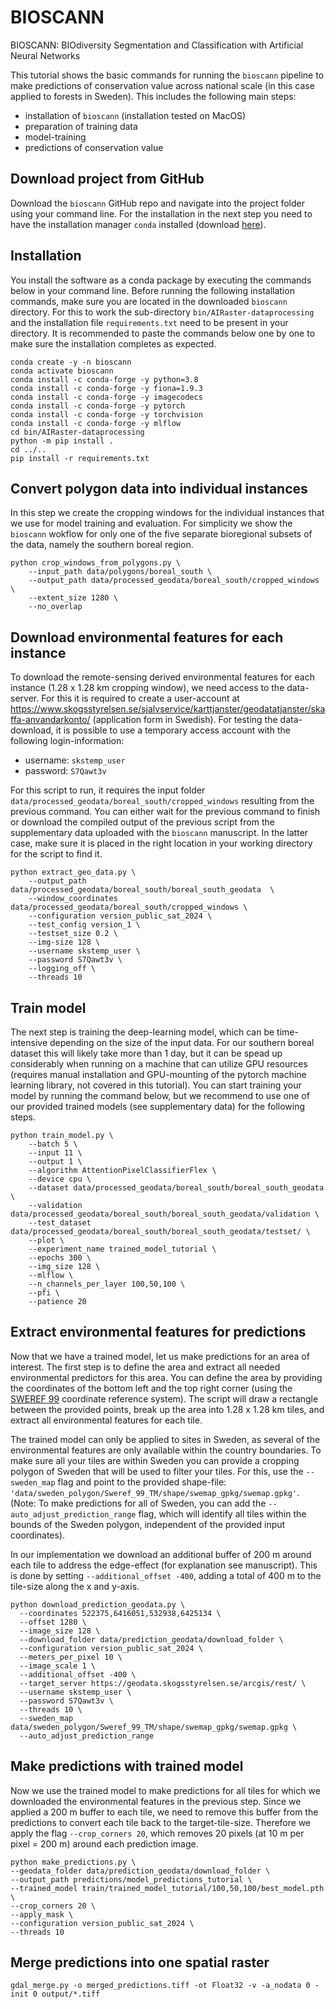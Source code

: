 # BIOSCANN
BIOSCANN: BIOdiversity Segmentation and Classification with Artificial Neural Networks

This tutorial shows the basic commands for running the `bioscann` pipeline to make predictions of conservation value across national scale (in this case applied to forests in Sweden). 
This includes the following main steps:
- installation of `bioscann` (installation tested on MacOS)
- preparation of training data
- model-training
- predictions of conservation value

## Download project from GitHub
Download the `bioscann` GitHub repo and navigate into the project folder using your command line. For the installation in the next step you need to have the installation manager `conda` installed (download [here](https://docs.anaconda.com/miniconda/)).

## Installation
You install the software as a conda package by executing the commands below in your command line. Before running the following installation commands, make sure you are located in the downloaded `bioscann` directory. For this to work the sub-directory `bin/AIRaster-dataprocessing` and the installation file `requirements.txt` need to be present in your directory. It is recommended to paste the commands below one by one to make sure the installation completes as expected.
```commandline
conda create -y -n bioscann
conda activate bioscann
conda install -c conda-forge -y python=3.8
conda install -c conda-forge -y fiona=1.9.3
conda install -c conda-forge -y imagecodecs
conda install -c conda-forge -y pytorch
conda install -c conda-forge -y torchvision
conda install -c conda-forge -y mlflow
cd bin/AIRaster-dataprocessing
python -m pip install .
cd ../..
pip install -r requirements.txt
```

## Convert polygon data into individual instances
In this step we create the cropping windows for the individual instances that we use for model training and evaluation. For simplicity we show the `bioscann` wokflow for only one of the five separate bioregional subsets of the data, namely the southern boreal region.

```commandline
python crop_windows_from_polygons.py \
    --input_path data/polygons/boreal_south \
    --output_path data/processed_geodata/boreal_south/cropped_windows \
    --extent_size 1280 \
    --no_overlap
```


## Download environmental features for each instance
To download the remote-sensing derived environmental features for each instance (1.28 x 1.28 km cropping window), we need access to the data-server. For this it is required to create a user-account at https://www.skogsstyrelsen.se/sjalvservice/karttjanster/geodatatjanster/skaffa-anvandarkonto/ (application form in Swedish). For testing the data-download, it is possible to use a temporary access account with the following login-information:
- username: `skstemp_user`
- password: `S7Qawt3v`

For this script to run, it requires the input folder `data/processed_geodata/boreal_south/cropped_windows` resulting from the previous command. You can either wait for the previous command to finish or download the compiled output of the previous script from the supplementary data uploaded with the `bioscann` manuscript. In the latter case, make sure it is placed in the right location in your working directory for the script to find it.

```commandline
python extract_geo_data.py \
    --output_path data/processed_geodata/boreal_south/boreal_south_geodata  \
    --window_coordinates data/processed_geodata/boreal_south/cropped_windows \
    --configuration version_public_sat_2024 \
    --test_config version_1 \
    --testset_size 0.2 \
    --img-size 128 \
    --username skstemp_user \
    --password S7Qawt3v \
    --logging_off \
    --threads 10
```

## Train model
The next step is training the deep-learning model, which can be time-intensive depending on the size of the input data. For our southern boreal dataset this will likely take more than 1 day, but it can be spead up considerably when running on a machine that can utilize GPU resources (requires manual installation and GPU-mounting of the pytorch machine learning library, not covered in this tutorial). You can start training your model by running the command below, but we recommend to use one of our provided trained models (see supplementary data) for the following steps.

```commandline
python train_model.py \
    --batch 5 \
    --input 11 \
    --output 1 \
    --algorithm AttentionPixelClassifierFlex \
    --device cpu \
    --dataset data/processed_geodata/boreal_south/boreal_south_geodata \
    --validation data/processed_geodata/boreal_south/boreal_south_geodata/validation \
    --test_dataset data/processed_geodata/boreal_south/boreal_south_geodata/testset/ \
    --plot \
    --experiment_name trained_model_tutorial \
    --epochs 300 \
    --img_size 128 \
    --mlflow \
    --n_channels_per_layer 100,50,100 \
    --pfi \
    --patience 20
```

## Extract environmental features for predictions
Now that we have a trained model, let us make predictions for an area of interest. The first step is to define the area and extract all needed environmental predictors for this area. You can define the area by providing the coordinates of the bottom left and the top right corner (using the [SWEREF 99](https://www.lantmateriet.se/en/geodata/gps-geodesi-och-swepos/reference-systems/three-dimensional-systems/SWEREF-99/) coordinate reference system). The script will draw a rectangle between the provided points, break up the area into 1.28 x 1.28 km tiles, and extract all environmental features for each tile.

The trained model can only be applied to sites in Sweden, as several of the environmental features are only available within the country boundaries. To make sure all your tiles are within Sweden you can provide a cropping polygon of Sweden that will be used to filter your tiles. For this, use the `--sweden_map` flag and point to the provided shape-file: `'data/sweden_polygon/Sweref_99_TM/shape/swemap_gpkg/swemap.gpkg'`. (Note: To make predictions for all of Sweden, you can add the `--auto_adjust_prediction_range` flag, which will identify all tiles within the bounds of the Sweden polygon, independent of the provided input coordinates).

In our implementation we download an additional buffer of 200 m around each tile to address the edge-effect (for explanation see manuscript). This is done by setting `--additional_offset -400`, adding a total of 400 m to the tile-size along the x and y-axis.

```commandline
python download_prediction_geodata.py \
  --coordinates 522375,6416051,532938,6425134 \
  --offset 1280 \
  --image_size 128 \
  --download_folder data/prediction_geodata/download_folder \
  --configuration version_public_sat_2024 \
  --meters_per_pixel 10 \
  --image_scale 1 \
  --additional_offset -400 \
  --target_server https://geodata.skogsstyrelsen.se/arcgis/rest/ \
  --username skstemp_user \
  --password S7Qawt3v \
  --threads 10 \
  --sweden_map data/sweden_polygon/Sweref_99_TM/shape/swemap_gpkg/swemap.gpkg \
  --auto_adjust_prediction_range
```

## Make predictions with trained model
Now we use the trained model to make predictions for all tiles for which we downloaded the environmental features in the previous step. Since we applied a 200 m buffer to each tile, we need to remove this buffer from the predictions to convert each tile back to the target-tile-size. Therefore we apply the flag `--crop_corners 20`, which removes 20 pixels (at 10 m per pixel = 200 m) around each prediction image.

```commandline
python make_predictions.py \
--geodata_folder data/prediction_geodata/download_folder \
--output_path predictions/model_predictions_tutorial \
--trained_model train/trained_model_tutorial/100,50,100/best_model.pth \
--crop_corners 20 \
--apply_mask \
--configuration version_public_sat_2024 \
--threads 10
```




## Merge predictions into one spatial raster
```commandline
gdal_merge.py -o merged_predictions.tiff -ot Float32 -v -a_nodata 0 -init 0 output/*.tiff
```

